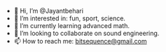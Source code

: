 - 👋 Hi, I’m @Jayantbehari
- 👀 I’m interested in: fun, sport, science.
- 🌱 I’m currently learning advanced math.
- 💞️ I’m looking to collaborate on sound engineering.
- 📫 How to reach me: bitsequence@gmail.com

<!---
Jayantbehari/Jayantbehari is a ✨ special ✨ repository because its `README.md` (this file) appears on your GitHub profile.
You can click the Preview link to take a look at your changes.
--->
